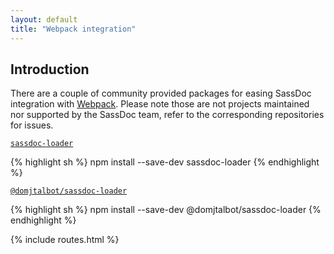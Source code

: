 ```yaml
---
layout: default
title: "Webpack integration"
---
```


## Introduction

There are a couple of community provided packages for easing SassDoc integration with [Webpack](https://webpack.js.org/). Please note those are not projects maintained nor supported by the SassDoc team, refer to the corresponding repositories for issues.


[`sassdoc-loader`](https://github.com/allanhortle/sassdoc-loader)

{% highlight sh %}
npm install --save-dev sassdoc-loader
{% endhighlight %}


[`@domjtalbot/sassdoc-loader`](https://github.com/domjtalbot/sassdoc-loader)

{% highlight sh %}
npm install --save-dev @domjtalbot/sassdoc-loader
{% endhighlight %}



{% include routes.html %}

